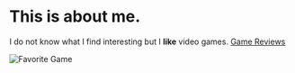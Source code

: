 <html lang="en-US">
  <head>
    <meta charset="utf-8" />
  </head>
  <body>
    <h1>This is about me.</h1>
    <p>I do not know what I find interesting but I <strong>like</strong> video games. <a href="https://www.gamespot.com"/>Game Reviews</a></p>
    <img src="https://www.destructoid.com/wp-content/uploads/2024/04/Destiny-2-Into-the-Light-Titan-e1712880029462.jpg?fit=1200%2C676" alt="Favorite Game" />
  </body>
</html>
